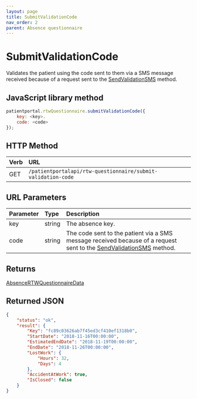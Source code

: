 ```yaml
---
layout: page
title: SubmitValidationCode
nav_order: 2
parent: Absence questionnaire
---
```


# SubmitValidationCode

Validates the patient using the code sent to them via a SMS message received because of a request sent to the [SendValidationSMS](../absence-questionnaire/sendvalidationsms) method.

## JavaScript library method

```javascript
patientportal.rtwQuestionnaire.submitValidationCode({
    key: <key>.
    code: <code>
});
```

## HTTP Method

| Verb | URL                                               |
|:-----|:--------------------------------------------------|
| GET | `/patientportalapi/rtw-questionnaire/submit-validation-code` |

## URL Parameters

| Parameter | Type   | Description                                                 |
|:----------|:-------|:------------------------------------------------------------|
| key | string | The absence key. |
| code | string | The code sent to the patient via a SMS message received because of a request sent to the [SendValidationSMS](../absence-questionnaire/sendvalidationsms) method. |

## Returns

[AbsenceRTWQuestionnaireData](../objects-and-data-types/absencertwquestionnairedata)

## Returned JSON

```json
{
    "status": "ok",
    "result": {
        "Key": "fc89c03626ab7f45ed3cf410ef1318b0",
        "StartDate": "2018-11-16T00:00:00",
        "EstimatedEndDate": "2018-11-19T00:00:00",
        "EndDate": "2018-11-26T00:00:00",
        "LostWork": {
            "Hours": 32,
            "Days": 4
        },
        "AccidentAtWork": true,
        "IsClosed": false
    }
}
```
